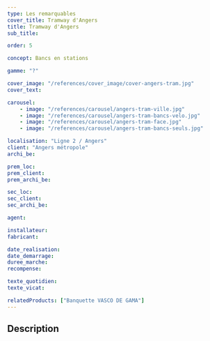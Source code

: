 ```yaml
---
type: Les remarquables
cover_title: Tramway d'Angers
title: Tramway d'Angers
sub_title:

order: 5

concept: Bancs en stations

gamme: "?"

cover_image: "/references/cover_image/cover-angers-tram.jpg"
cover_text:

carousel:
    - image: "/references/carousel/angers-tram-ville.jpg"
    - image: "/references/carousel/angers-tram-bancs-velo.jpg"
    - image: "/references/carousel/angers-tram-face.jpg"
    - image: "/references/carousel/angers-tram-bancs-seuls.jpg"

localisation: "Ligne 2 / Angers"
client: "Angers métropole"
archi_be:

prem_loc:
prem_client:
prem_archi_be:

sec_loc:
sec_client:
sec_archi_be:

agent:

installateur:
fabricant:

date_realisation:
date_demarrage:
duree_marche:
recompense:

texte_quotidien:
texte_vicat:

relatedProducts: ["Banquette VASCO DE GAMA"]
---
```


## Description
